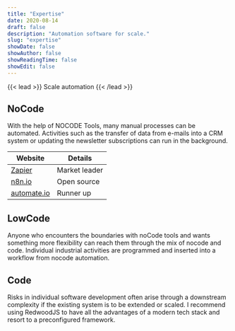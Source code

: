 ```yaml
---
title: "Expertise"
date: 2020-08-14
draft: false
description: "Automation software for scale."
slug: "expertise"
showDate: false
showAuthor: false
showReadingTime: false
showEdit: false
---
```


{{< lead >}}
Scale automation
{{< /lead >}}

## NoCode

With the help of NOCODE Tools, many manual processes can be automated. Activities such as the transfer of data from e-mails into a CRM system or updating the newsletter subscriptions can run in the background.

| Website                            | Details       |
| ---------------------------------- | ------------- |
| [Zapier](https://zapier.com)       | Market leader |
| [n8n.io](https://n8n.io)           | Open source   |
| [automate.io](https://automate.io) | Runner up     |

## LowCode

Anyone who encounters the boundaries with noCode tools and wants something more flexibility can reach them through the mix of nocode and code. Individual industrial activities are programmed and inserted into a workflow from nocode automation.

## Code

Risks in individual software development often arise through a downstream complexity if the existing system is to be extended or scaled. I recommend using RedwoodJS to have all the advantages of a modern tech stack and resort to a preconfigured framework.
